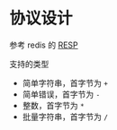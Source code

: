 # 协议设计

参考 redis 的 [RESP](https://redis.io/docs/latest/develop/reference/protocol-spec/)

支持的类型
  - 简单字符串，首字节为 `+`
  - 简单错误，首字节为 `-`
  - 整数，首字节为 `*`
  - 批量字符串，首字节为 `/`
